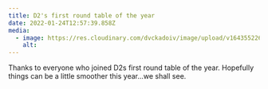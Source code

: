 ```yaml
---
title: D2's first round table of the year
date: 2022-01-24T12:57:39.858Z
media:
  - image: https://res.cloudinary.com/dvckadoiv/image/upload/v1643552262/Soft%20Refresh/Logs/round-table_i42xaf.jpg
    alt: 
---
```

Thanks to everyone who joined D2s first round table of the year. Hopefully things can be a little smoother this year...we shall see.